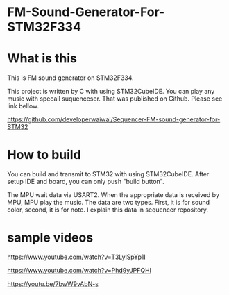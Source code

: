 # FM-Sound-Generator-For-STM32F334


# What is this
This is FM sound generator on STM32F334.

This project is written by C with using STM32CubeIDE.
You can play any music with specail suquenceser. That was published on Github. Please see link bellow.

https://github.com/developerwaiwai/Sequencer-FM-sound-generator-for-STM32


# How to build
You can build and transmit to STM32 with using STM32CubeIDE.
After setup IDE and board, you can only push "build button".

The MPU wait data via USART2. When the appropriate data is received by MPU, MPU play the music.
The data are two types. First, it is for sound color, second, it is for note.
I explain this data in sequencer repository.


# sample videos

https://www.youtube.com/watch?v=T3LylSpYp1I

https://www.youtube.com/watch?v=Phd9yJPFQHI

https://youtu.be/7bwW9vAbN-s

